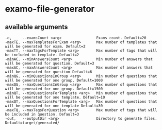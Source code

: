 # examo-file-generator

## available arguments

    -e,     --examsCount <arg>                Exams count. Default=20
    -maxTE, --maxTemplatesForExam <arg>       Max number of templates that will be generated for exam. Default=2
    -maxTT, --maxTagsForTemplate <arg>        Max number of tags that will be included in template. Default=2
    -minAC, --minAnswersCount <arg>           Min number of answers that will be generated for question. Default=3
    -maxAC, --maxAnswersCount <arg>           Max number of answers that will be generated for question Default=6
    -minQG, --minQuestionsInGroup <arg>       Min number of questions that will be generated for one group. Default=1000
    -maxQG, --maxQuestionsInGroup <arg>       Max number of questions that will be generated for one group. Default=1500
    -minQT, --minQuestionsForTemplate <arg>   Min number of questions that will be generated for one template. Default=10
    -maxQT, --maxQuestionsForTemplate <arg>   Max number of questions that will be generated for one template Default=30
    -maxTQ, --maxTagsForQuestion <arg>        Max number of tags that will be included in question. Default=3
    -out,   --outputDir <arg>                 Directory to generate files. Default=target/generated/
